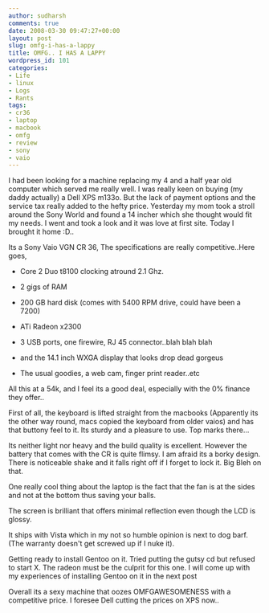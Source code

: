 ```yaml
---
author: sudharsh
comments: true
date: 2008-03-30 09:47:27+00:00
layout: post
slug: omfg-i-has-a-lappy
title: OMFG.. I HAS A LAPPY
wordpress_id: 101
categories:
- Life
- linux
- Logs
- Rants
tags:
- cr36
- laptop
- macbook
- omfg
- review
- sony
- vaio
---
```


I had been looking for a machine replacing my 4 and a half year old computer which served me really well. I was really keen on buying (my daddy actually) a Dell XPS m133o. But the lack of payment options and the service tax really added to the hefty price. Yesterday my mom took a stroll around the Sony World and found a 14 incher which she thought would fit my needs. I went and took a look and it was love at first site. Today I brought it home :D..

Its a Sony Vaio VGN CR 36, The specifications are really competitive..Here goes,



	
  * Core 2 Duo t8100 clocking atround 2.1 Ghz.
	
  * 2 gigs of RAM


	
  * 200 GB hard disk (comes with 5400 RPM drive, could have been a 7200)


	
  * ATi Radeon x2300


	
  * 3 USB ports, one firewire, RJ 45 connector..blah blah blah


	
  * and the 14.1 inch WXGA display that looks drop dead gorgeus


	
  * The usual goodies, a web cam, finger print reader..etc



All this at a 54k, and I feel its a good deal, especially with the 0% finance they offer..

First of all, the keyboard is lifted straight from the macbooks (Apparently its the other way round, macs copied the keyboard from older vaios) and has that buttony feel to it. Its sturdy and a pleasure to use. Top marks there...

Its neither light nor heavy and the build quality is excellent. However the battery that comes with the CR is quite flimsy. I am afraid its a borky design. There is noticeable shake and it falls right off if I forget to lock it. Big Bleh on that.

One really cool thing about the laptop is the fact that the fan is at the sides and not at the bottom thus saving your balls.

The screen is brilliant that offers minimal reflection even though the LCD is glossy.

It ships with Vista which in my not so humble opinion is next to dog barf. (The warranty doesn't get screwed up if I nuke it).

Getting ready to install Gentoo on it. Tried putting the gutsy cd but refused to start X. The radeon must be the culprit for this one. I will come up with my experiences of installing Gentoo on it in the next post

Overall its a sexy machine that oozes OMFGAWESOMENESS with a competitive price. I foresee Dell cutting the prices on XPS now..
